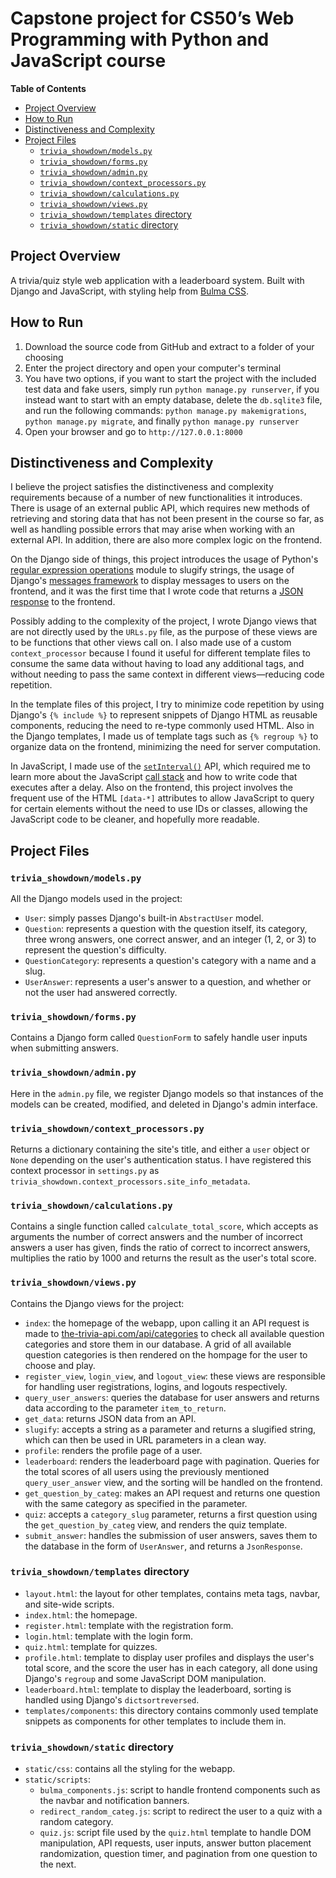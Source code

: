 # Capstone project for CS50’s Web Programming with Python and JavaScript course

**Table of Contents**
- [Project Overview](#project-overview)
- [How to Run](#how-to-run)
- [Distinctiveness and Complexity](#distinctiveness-and-complexity)
- [Project Files](#project-files)
  - [`trivia_showdown/models.py`](#trivia_showdownmodelspy)
  - [`trivia_showdown/forms.py`](#trivia_showdownformspy)
  - [`trivia_showdown/admin.py`](#trivia_showdownadminpy)
  - [`trivia_showdown/context_processors.py`](#trivia_showdowncontext_processorspy)
  - [`trivia_showdown/calculations.py`](#trivia_showdowncalculationspy)
  - [`trivia_showdown/views.py`](#trivia_showdownviewspy)
  - [`trivia_showdown/templates` directory](#trivia_showdowntemplates-directory)
  - [`trivia_showdown/static` directory](#trivia_showdownstatic-directory)


## Project Overview
A trivia/quiz style web application with a leaderboard system. Built with Django and JavaScript, with styling help from [Bulma CSS](https://bulma.io/).

## How to Run
1. Download the source code from GitHub and extract to a folder of your choosing
2. Enter the project directory and open your computer's terminal
3. You have two options, if you want to start the project with the included test data and fake users, simply run `python manage.py runserver`, if you instead want to start with an empty database, delete the `db.sqlite3` file, and run the following commands: `python manage.py makemigrations`, `python manage.py migrate`, and finally `python manage.py runserver`
4. Open your browser and go to `http://127.0.0.1:8000`


## Distinctiveness and Complexity
I believe the project satisfies the distinctiveness and complexity requirements because of a number of new functionalities it introduces. There is usage of an external public API, which requires new methods of retrieving and storing data that has not been present in the course so far, as well as handling possible errors that may arise when working with an external API. In addition, there are also more complex logic on the frontend.

On the Django side of things, this project introduces the usage of Python's [regular expression operations](https://docs.python.org/3/library/re.html) module to slugify strings, the usage of Django's [messages framework](https://docs.djangoproject.com/en/4.1/ref/contrib/messages/) to display messages to users on the frontend, and it was the first time that I wrote code that returns a [JSON response](https://docs.djangoproject.com/en/4.2/ref/request-response/#jsonresponse-objects) to the frontend. 

Possibly adding to the complexity of the project, I wrote Django views that are not directly used by the `URLs.py` file, as the purpose of these views are to be functions that other views call on. I also made use of a custom `context_processor` because I found it useful for different template files to consume the same data without having to load any additional tags, and without needing to pass the same context in different views—reducing code repetition.

In the template files of this project, I try to minimize code repetition by using Django's `{% include %}` to represent snippets of Django HTML as reusable components, reducing the need to re-type commonly used HTML. Also in the Django templates, I made us of template tags such as `{% regroup %}` to organize data on the frontend, minimizing the need for server computation.

In JavaScript, I made use of the [`setInterval()`](https://developer.mozilla.org/en-US/docs/Web/API/setInterval) API, which required me to learn more about the JavaScript [call stack](https://developer.mozilla.org/en-US/docs/Glossary/Call_Stack) and how to write code that executes after a delay. Also on the frontend, this project involves the frequent use of the HTML `[data-*]` attributes to allow JavaScript to query for certain elements without the need to use IDs or classes, allowing the JavaScript code to be cleaner, and hopefully more readable.

## Project Files
### `trivia_showdown/models.py`
All the Django models used in the project:
- `User`: simply passes Django's built-in `AbstractUser` model.
- `Question`: represents a question with the question itself, its category, three wrong answers, one correct answer, and an integer (1, 2, or 3) to represent the question's difficulty.
- `QuestionCategory`: represents a question's category with a name and a slug.
- `UserAnswer`: represents a user's answer to a question, and whether or not the user had answered correctly.

### `trivia_showdown/forms.py`
Contains a Django form called `QuestionForm` to safely handle user inputs when submitting answers.

### `trivia_showdown/admin.py`
Here in the `admin.py` file, we register Django models so that instances of the models can be created, modified, and deleted in Django's admin interface.

### `trivia_showdown/context_processors.py`
Returns a dictionary containing the site's title, and either a `user` object or `None` depending on the user's authentication status. I have registered this context processor in `settings.py` as `trivia_showdown.context_processors.site_info_metadata`.

### `trivia_showdown/calculations.py`
Contains a single function called `calculate_total_score`, which accepts as arguments the number of correct answers and the number of incorrect answers a user has given, finds the ratio of correct to incorrect answers, multiplies the ratio by 1000 and returns the result as the user's total score.

### `trivia_showdown/views.py`
Contains the Django views for the project:
- `index`: the homepage of the webapp, upon calling it an API request is made to [the-trivia-api.com/api/categories](https://the-trivia-api.com/api/categories) to check all available question categories and store them in our database. A grid of all available question categories is then rendered on the hompage for the user to choose and play.
- `register_view`, `login_view`, and `logout_view`: these views are responsible for handling user registrations, logins, and logouts respectively.
- `query_user_answers`: queries the database for user answers and returns data according to the parameter `item_to_return`.
- `get_data`: returns JSON data from an API.
- `slugify`: accepts a string as a parameter and returns a slugified string, which can then be used in URL parameters in a clean way.
- `profile`: renders the profile page of a user.
- `leaderboard`: renders the leaderboard page with pagination. Queries for the total scores of all users using the previously mentioned `query_user_answer` view, and the sorting will be handled on the frontend.
- `get_question_by_categ`: makes an API request and returns one question with the same category as specified in the parameter.
- `quiz`: accepts a `category_slug` parameter, returns a first question using the `get_question_by_categ` view, and renders the quiz template.
- `submit_answer`: handles the submission of user answers, saves them to the database in the form of `UserAnswer`, and returns a `JsonResponse`.

### `trivia_showdown/templates` directory
- `layout.html`: the layout for other templates, contains meta tags, navbar, and site-wide scripts.
- `index.html`: the homepage.
- `register.html`: template with the registration form.
- `login.html`: template with the login form.
- `quiz.html`: template for quizzes.
- `profile.html`: template to display user profiles and displays the user's total score, and the score the user has in each category, all done using Django's `regroup` and some JavaScript DOM manipulation.
- `leaderboard.html`: template to display the leaderboard, sorting is handled using Django's `dictsortreversed`.
- `templates/components`: this directory contains commonly used template snippets as components for other templates to include them in.

### `trivia_showdown/static` directory
- `static/css`: contains all the styling for the webapp.
- `static/scripts`:
  - `bulma_components.js`: script to handle frontend components such as the navbar and notification banners.
  - `redirect_random_categ.js`: script to redirect the user to a quiz with a random category.
  - `quiz.js`: script file used by the `quiz.html` template to handle DOM manipulation, API requests, user inputs, answer button placement randomization, question timer, and pagination from one question to the next.
